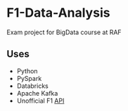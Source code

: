 # F1-Data-Analysis
Exam project for BigData course at RAF
## Uses
- Python
- PySpark
- Databricks
- Apache Kafka
- Unofficial F1 [API](https://openf1.org/)

  

